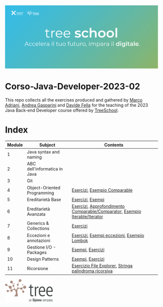 ![TreeSchool](assets/treeschool_header.png)

# Corso-Java-Developer-2023-02

This repo collects all the exercises produced and gathered by [Marco Adriani](https://github.com/MrSosu), [Andrea Gasparini](https://github.com/andrea-gasparini) and [Davide Fella](https://github.com/davidefella) for the teaching of the 2023 Java Back-end Developer course offered by [TreeSchool](https://tree.it/school/).

# Index

| Module | Subject                      | Contents                                                                                                                                                                                            |
|--------|------------------------------|-----------------------------------------------------------------------------------------------------------------------------------------------------------------------------------------------------|
| 1      | Java syntax and naming       |                                                                                                                                                                                                     |
| 2      | ABC dell'informatica in Java |                                                                                                                                                                                                     |
| 3      | Git                          |                                                                                                                                                                                                     |
| 4      | Object-Oriented Programming  | [Esercizi](module_04/src/), [Esempio Comparable](https://github.com/Backend-Developer-School-Tree/Corso-Java-Developer-2023-02/blob/main/module_04/src/biblioteca/Libro.java?plain=1#L45-L74)       |
| 5      | Ereditarietà Base            | [Esercizi](module_05/src/), [Esempi](module_05/src/live_coding)                                                                                                                                     |
| 6      | Ereditarietà Avanzata        | [Esercizi](module_06/src), [Approfondimento Comparable/Comparator](module_06/src/classifica_serie_a/TestComparison), [Esempio Iterable/Iterator](module_06/src/esempio_iterable/ListaDiInteri.java) |
| 7      | Generics & Collections       | [Esercizi](module_07/src/esercizi)                                                                                                                                                                  |
| 8      | Eccezioni e annotazioni      | [Esercizi](module_08/src/esercizi), [Esempi eccezioni](module_08/src/esempi/exceptions/src), [Esempio Lombok](module_08/src/esempi/annotations/src/User.java)                                       |
| 9      | Gestione I/O - Packages      | [Esempi](module_09/src/esempi), [Esercizi](module_09/src/esercizi)                                                                                                                                  |
| 10     | Design Patterns              | [Esempi](module_10/src/esempi/), [Esercizi](module_10/src/esercizi/)                                                                                                                                |
| 11     | Ricorsione                   | [Esercizio File Explorer](module_10/src/file_explorer_ricorsivo/), [Stringa palindroma ricorsiva](module_10/src/stringa_palindroma/)                                                                |
<!--
| 12     | Java Stream                  | [Esercizi](module_12)                                                                                                                                                                               |
| 13     | Database                     | [Esempi](module_13/src/esempi), [Esercitazione AndiamoATeatro](module_13/src/AndiamoATeatro.pdf)                                                                                                    |
| 14     | API                          | [Esercizi](module_14/src)                                                                                                                                                                           |
| 15     | Spring                       | [Esercizi](module_15/src)                                                                                                                                                                           |
| 16     | Test                         | [Esercizi](module_16/src)                                                                                                                                                                           |
-->

<img src="assets/treelogo.png" height="75">
